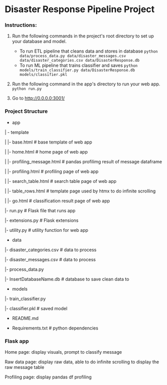 # Disaster Response Pipeline Project

### Instructions:

1. Run the following commands in the project's root directory to set up your database and model.

    - To run ETL pipeline that cleans data and stores in database
        `python data/process_data.py data/disaster_messages.csv data/disaster_categories.csv data/DisasterResponse.db`
    - To run ML pipeline that trains classifier and saves
        `python models/train_classifier.py data/DisasterResponse.db models/classifier.pkl`

2. Run the following command in the app's directory to run your web app.
    `python run.py`

3. Go to http://0.0.0.0:3001/

### Project Structure

- app

| - template

| |- base.html  # base template of web app

| |- home.html  # home page of web app

| |- profiling_message.html  # pandas profilimg result of message dataframe

| |- profiling.html  # profiling page of web app

| |- search_table.html  # search table page of web app

| |- table_rows.html  # template page used by htmx to do infinite scrolling

| |- go.html  # classification result page of web app

|- run.py  # Flask file that runs app

|- extensions.py  # Flask extensions

|- utility.py  # utility function for web app

- data

|- disaster_categories.csv  # data to process 

|- disaster_messages.csv  # data to process

|- process_data.py

|- InsertDatabaseName.db   # database to save clean data to

- models

|- train_classifier.py

|- classifier.pkl  # saved model 

- README.md

- Requirements.txt  # python dependencies

### Flask app

Home page: display visuals, prompt to classify message

Raw data page: display raw data, able to do infinite scrolling to display the raw message table

Profiling page: display pandas df profiling

